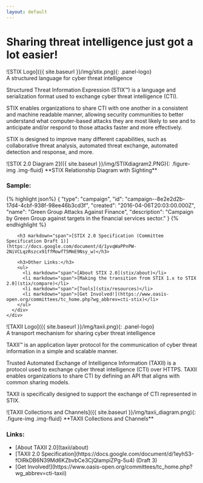 ```yaml
---
layout: default
---
```


<div class="row">
  <div class="col-md-12 text-center">
    <div class="jumbotron">
      <h1>Sharing threat intelligence just got a lot easier!</h1>
    </div>
  </div>

  <div class="col-md-6">
    <div class="panel panel-default">
      <div class="panel-heading">
        <div markdown="span">![STIX Logo]({{ site.baseurl }}/img/stix.png){: .panel-logo}</div>
        <div class="panel-title text-center">A structured language for cyber threat intelligence</div>
      </div>
      <div class="panel-body">
        <p>
          Structured Threat Information Expression (STIX™) is a language and serialization format used to exchange cyber threat intelligence (CTI).
        </p>
        <p>
          STIX enables organizations to share CTI with one another in a consistent and machine readable manner, allowing security communities to better understand what computer-based attacks they are most likely to see and to anticipate and/or respond to those attacks faster and more effectively.
        </p>
        <p>
          STIX is designed to improve many different capabilities, such as collaborative threat analysis, automated threat exchange, automated detection and response, and more.
        </p>
        <p>
        <div class="figure center-block text-center" markdown="span">
        ![STIX 2.0 Diagram 2]({{ site.baseurl }}/img/STIXdiagram2.PNG){: .figure-img .img-fluid}
        **STIX Relationship Diagram with Sighting**
        </div>
        </p>
        <h3>Sample:</h3>
{% highlight json%}
{
  "type": "campaign",
  "id": "campaign--8e2e2d2b-17d4-4cbf-938f-98ee46b3cd3f",
  "created": "2016-04-06T20:03:00.000Z",
  "name": "Green Group Attacks Against Finance",
  "description": "Campaign by Green Group against targets in the financial services sector."
}
{% endhighlight %}

        <h3 markdown="span">[STIX 2.0 Specification (Committee Specification Draft 1)](https://docs.google.com/document/d/1yvqWaPPnPW-2NiVCLqzRszcx91ffMowfT5MmE9Nsy_w)</h3>       

        <h3>Other Links:</h3>
        <ul>
          <li markdown="span">[About STIX 2.0](stix/about)</li>          
          <li markdown="span">[Making the transition from STIX 1.x to STIX 2.0](stix/compare)</li>
          <li markdown="span">[Tools](stix/resources)</li>
          <li markdown="span">[Get Involved!](https://www.oasis-open.org/committees/tc_home.php?wg_abbrev=cti-stix)</li>
        </ul>
      </div>
    </div>
  </div>

  <div class="col-md-6">
    <div class="panel panel-default">
      <div class="panel-heading">
        <div markdown="span">![TAXII Logo]({{ site.baseurl }}/img/taxii.png){: .panel-logo}</div>
        <div class="panel-title text-center">A transport mechanism for sharing cyber threat intelligence</div>
      </div>
      <div class="panel-body">
        <p>
          TAXII™ is an application layer protocol for the communication of cyber threat information in a simple and scalable manner.
        <p>
        </p>
          Trusted Automated Exchange of Intelligence Information (TAXII) is a protocol used to exchange cyber threat intelligence (CTI) over HTTPS. TAXII enables organizations to share CTI by defining an API that aligns with common sharing models.
        <p>
        </p>
          TAXII is specifically designed to support the exchange of CTI represented in STIX.
        </p>
        <p>
        <div class="figure center-block text-center" markdown="span">
          ![TAXII Collections and Channels]({{ site.baseurl }}/img/taxii_diagram.png){: .figure-img .img-fluid}
          **TAXII Collections and Channels**
        </div>
        </p>
        <p>
          <h3>Links:</h3>
          <ul>
            <li markdown="span">[About TAXII 2.0](taxii/about)</li>
            <li markdown="span">[TAXII 2.0 Specification](https://docs.google.com/document/d/1eyhS3-fOlRkDB6N39Md6KZbvbCe3CjQlampiZPg-5u4) (Draft 3)</li>
            <li markdown="span">[Get Involved!](https://www.oasis-open.org/committees/tc_home.php?wg_abbrev=cti-taxii)</li>
          </ul>
        </p>
      </div>
    </div>
  </div>

</div>
